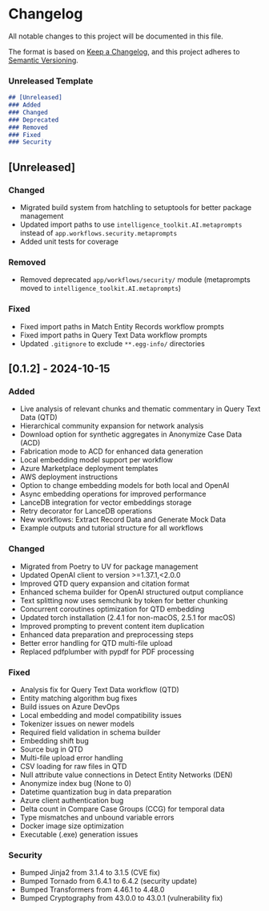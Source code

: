 # Changelog

All notable changes to this project will be documented in this file.

The format is based on [Keep a Changelog](https://keepachangelog.com/en/1.1.0/),
and this project adheres to [Semantic Versioning](https://semver.org/spec/v2.0.0.html).

### Unreleased Template
```md
## [Unreleased]
### Added
### Changed
### Deprecated
### Removed
### Fixed
### Security
```

## [Unreleased]

### Changed
- Migrated build system from hatchling to setuptools for better package management
- Updated import paths to use `intelligence_toolkit.AI.metaprompts` instead of `app.workflows.security.metaprompts`
- Added unit tests for coverage

### Removed
- Removed deprecated `app/workflows/security/` module (metaprompts moved to `intelligence_toolkit.AI.metaprompts`)

### Fixed
- Fixed import paths in Match Entity Records workflow prompts
- Fixed import paths in Query Text Data workflow prompts
- Updated `.gitignore` to exclude `**.egg-info/` directories

## [0.1.2] - 2024-10-15

### Added
- Live analysis of relevant chunks and thematic commentary in Query Text Data (QTD)
- Hierarchical community expansion for network analysis
- Download option for synthetic aggregates in Anonymize Case Data (ACD)
- Fabrication mode to ACD for enhanced data generation
- Local embedding model support per workflow
- Azure Marketplace deployment templates
- AWS deployment instructions
- Option to change embedding models for both local and OpenAI
- Async embedding operations for improved performance
- LanceDB integration for vector embeddings storage
- Retry decorator for LanceDB operations
- New workflows: Extract Record Data and Generate Mock Data
- Example outputs and tutorial structure for all workflows

### Changed
- Migrated from Poetry to UV for package management
- Updated OpenAI client to version >=1.37.1,<2.0.0
- Improved QTD query expansion and citation format
- Enhanced schema builder for OpenAI structured output compliance
- Text splitting now uses semchunk by token for better chunking
- Concurrent coroutines optimization for QTD embedding
- Updated torch installation (2.4.1 for non-macOS, 2.5.1 for macOS)
- Improved prompting to prevent content item duplication
- Enhanced data preparation and preprocessing steps
- Better error handling for QTD multi-file upload
- Replaced pdfplumber with pypdf for PDF processing

### Fixed
- Analysis fix for Query Text Data workflow (QTD)
- Entity matching algorithm bug fixes
- Build issues on Azure DevOps
- Local embedding and model compatibility issues
- Tokenizer issues on newer models
- Required field validation in schema builder
- Embedding shift bug
- Source bug in QTD
- Multi-file upload error handling
- CSV loading for raw files in QTD
- Null attribute value connections in Detect Entity Networks (DEN)
- Anonymize index bug (None to 0)
- Datetime quantization bug in data preparation
- Azure client authentication bug
- Delta count in Compare Case Groups (CCG) for temporal data
- Type mismatches and unbound variable errors
- Docker image size optimization
- Executable (.exe) generation issues

### Security
- Bumped Jinja2 from 3.1.4 to 3.1.5 (CVE fix)
- Bumped Tornado from 6.4.1 to 6.4.2 (security update)
- Bumped Transformers from 4.46.1 to 4.48.0
- Bumped Cryptography from 43.0.0 to 43.0.1 (vulnerability fix)
